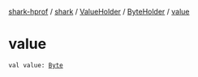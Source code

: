 [shark-hprof](../../../index.md) / [shark](../../index.md) / [ValueHolder](../index.md) / [ByteHolder](index.md) / [value](./value.md)

# value

`val value: `[`Byte`](https://kotlinlang.org/api/latest/jvm/stdlib/kotlin/-byte/index.html)